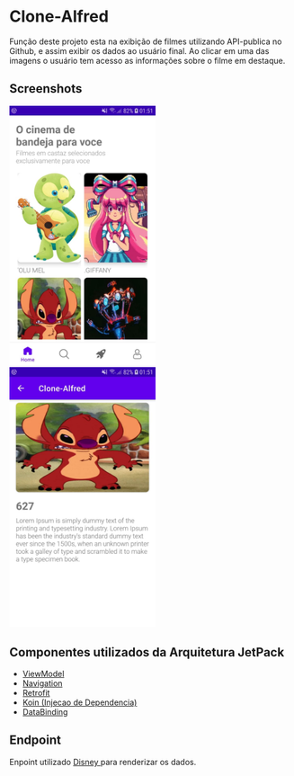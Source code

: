# Clone-Alfred

Função deste projeto esta na exibição de filmes utilizando API-publica no Github, e assim exibir os dados ao usuário final. Ao clicar em uma das imagens o usuário tem acesso as informações sobre o filme em destaque. 

## Screenshots
<p>
<img src="screenshots/home.jpeg" width="260" />
<img src="screenshots/descriptionjpeg.jpeg" width="260" />
</p>

## Componentes utilizados da Arquitetura JetPack
- [ViewModel](https://developer.android.com/topic/libraries/architecture/viewmodel?hl=pt-br)
- [Navigation](https://developer.android.com/guide/navigation)
- [Retrofit](https://square.github.io/retrofit/)
- [Koin (Injecao de Dependencia)](https://api.disneyapi.dev/characters)
- [DataBinding](https://developer.android.com/topic/libraries/data-binding?hl=pt-br)

## Endpoint
Enpoint utilizado <a href="https://api.disneyapi.dev/characters">Disney </a> para renderizar os dados.
